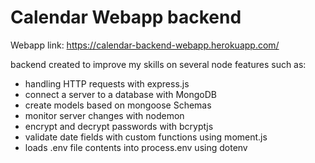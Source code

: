 # Calendar Webapp backend

Webapp link: https://calendar-backend-webapp.herokuapp.com/

backend created to improve my skills on several node features such as:

* handling HTTP requests with express.js
* connect a server to a database with MongoDB
* create models based on mongoose Schemas
* monitor server changes with nodemon
* encrypt and decrypt passwords with bcryptjs
* validate date fields with custom functions using moment.js
* loads .env file contents into process.env using dotenv
